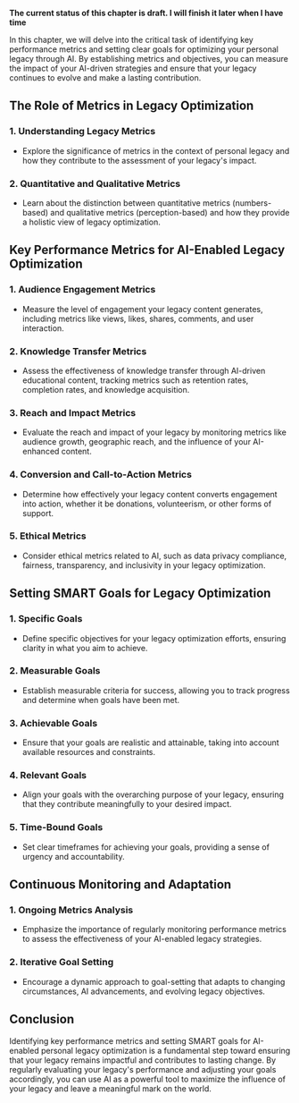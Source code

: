 **The current status of this chapter is draft. I will finish it later when I have time**

In this chapter, we will delve into the critical task of identifying key performance metrics and setting clear goals for optimizing your personal legacy through AI. By establishing metrics and objectives, you can measure the impact of your AI-driven strategies and ensure that your legacy continues to evolve and make a lasting contribution.

The Role of Metrics in Legacy Optimization
------------------------------------------

### **1. Understanding Legacy Metrics**

* Explore the significance of metrics in the context of personal legacy and how they contribute to the assessment of your legacy's impact.

### **2. Quantitative and Qualitative Metrics**

* Learn about the distinction between quantitative metrics (numbers-based) and qualitative metrics (perception-based) and how they provide a holistic view of legacy optimization.

Key Performance Metrics for AI-Enabled Legacy Optimization
----------------------------------------------------------

### **1. Audience Engagement Metrics**

* Measure the level of engagement your legacy content generates, including metrics like views, likes, shares, comments, and user interaction.

### **2. Knowledge Transfer Metrics**

* Assess the effectiveness of knowledge transfer through AI-driven educational content, tracking metrics such as retention rates, completion rates, and knowledge acquisition.

### **3. Reach and Impact Metrics**

* Evaluate the reach and impact of your legacy by monitoring metrics like audience growth, geographic reach, and the influence of your AI-enhanced content.

### **4. Conversion and Call-to-Action Metrics**

* Determine how effectively your legacy content converts engagement into action, whether it be donations, volunteerism, or other forms of support.

### **5. Ethical Metrics**

* Consider ethical metrics related to AI, such as data privacy compliance, fairness, transparency, and inclusivity in your legacy optimization.

Setting SMART Goals for Legacy Optimization
-------------------------------------------

### **1. Specific Goals**

* Define specific objectives for your legacy optimization efforts, ensuring clarity in what you aim to achieve.

### **2. Measurable Goals**

* Establish measurable criteria for success, allowing you to track progress and determine when goals have been met.

### **3. Achievable Goals**

* Ensure that your goals are realistic and attainable, taking into account available resources and constraints.

### **4. Relevant Goals**

* Align your goals with the overarching purpose of your legacy, ensuring that they contribute meaningfully to your desired impact.

### **5. Time-Bound Goals**

* Set clear timeframes for achieving your goals, providing a sense of urgency and accountability.

Continuous Monitoring and Adaptation
------------------------------------

### **1. Ongoing Metrics Analysis**

* Emphasize the importance of regularly monitoring performance metrics to assess the effectiveness of your AI-enabled legacy strategies.

### **2. Iterative Goal Setting**

* Encourage a dynamic approach to goal-setting that adapts to changing circumstances, AI advancements, and evolving legacy objectives.

Conclusion
----------

Identifying key performance metrics and setting SMART goals for AI-enabled personal legacy optimization is a fundamental step toward ensuring that your legacy remains impactful and contributes to lasting change. By regularly evaluating your legacy's performance and adjusting your goals accordingly, you can use AI as a powerful tool to maximize the influence of your legacy and leave a meaningful mark on the world.
